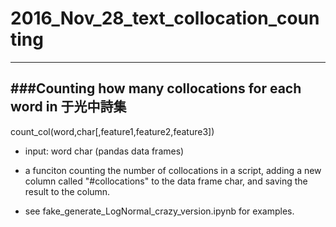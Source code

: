 # 2016_Nov_28_text_collocation_counting
---------
###Counting how many collocations for each word in 于光中詩集 
---------
count_col(word,char[,feature1,feature2,feature3])
 * input: word char (pandas data frames)
          
 * a funciton counting the number of collocations in a script, adding a new column called "#collocations" to the data frame char, and saving the result to the column.
 * see fake_generate_LogNormal_crazy_version.ipynb for examples.
